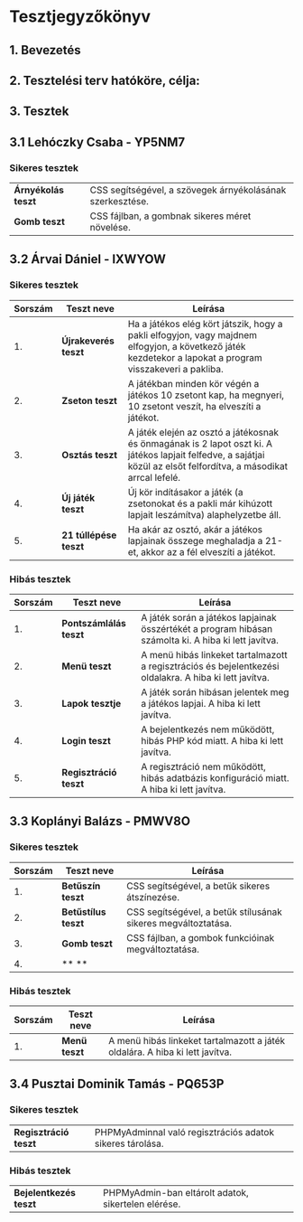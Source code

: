 # Tesztjegyzőkönyv

## 1. Bevezetés

## 2. Tesztelési terv hatóköre, célja:

## 3. Tesztek

## 3.1 Lehóczky Csaba - YP5NM7

### Sikeres tesztek

|   |   |
|---|---|
| **Árnyékolás teszt** | CSS segítségével, a szövegek árnyékolásának szerkesztése. |
| **Gomb teszt** | CSS fájlban, a gombnak sikeres méret növelése. |

## 3.2 Árvai Dániel - IXWYOW

### Sikeres tesztek

| Sorszám | Teszt neve | Leírása |
|---|---|---|
| 1. | **Újrakeverés teszt** | Ha a játékos elég kört játszik, hogy a pakli elfogyjon, vagy majdnem elfogyjon, a következő játék kezdetekor a lapokat a program visszakeveri a pakliba. |
| 2. | **Zseton teszt** | A játékban minden kör végén a játékos 10 zsetont kap, ha megnyeri, 10 zsetont veszít, ha elveszíti a játékot. |
| 3. | **Osztás teszt** | A játék elején az osztó a játékosnak és önmagának is 2 lapot oszt ki. A játékos lapjait felfedve, a sajátjai közül az elsőt felfordítva, a másodikat arrcal lefelé. |
| 4. | **Új játék teszt** | Új kör indításakor a játék (a zsetonokat és a pakli már kihúzott lapjait leszámítva) alaphelyzetbe áll.|
| 5. | **21 túllépése teszt** | Ha akár az osztó, akár a játékos lapjainak összege meghaladja a 21-et, akkor az a fél elveszíti a játékot. |


### Hibás tesztek

| Sorszám | Teszt neve | Leírása |
|---|---|---|
| 1. | **Pontszámlálás teszt** | A játék során a játékos lapjainak összértékét a program hibásan számolta ki. A hiba ki lett javítva. |
| 2. | **Menü teszt**| A menü hibás linkeket tartalmazott a regisztrációs és bejelentkezési oldalakra. A hiba ki lett javítva. |
| 3. | **Lapok tesztje** | A játék során hibásan jelentek meg a játékos lapjai. A hiba ki lett javítva. |
| 4. | **Login teszt**| A bejelentkezés nem működött, hibás PHP kód miatt. A hiba ki lett javítva. |
| 5. | **Regisztráció teszt** | A regisztráció nem működött, hibás adatbázis konfiguráció miatt. A hiba ki lett javítva. |

## 3.3 Koplányi Balázs - PMWV8O

### Sikeres tesztek

| Sorszám | Teszt neve | Leírása |
|---|---|---|
| 1. | **Betűszín teszt** | CSS segítségével, a betűk sikeres átszínezése. |
| 2. | **Betűstílus teszt** | CSS segítségével, a betűk stílusának sikeres megváltoztatása. |
| 3. | **Gomb teszt** | CSS fájlban, a gombok funkcióinak megváltoztatása. |
| 4. | ** ** |  |

### Hibás tesztek

| Sorszám | Teszt neve | Leírása |
|---|---|---|
| 1. | **Menü teszt** | A menü hibás linkeket tartalmazott a játék oldalára. A hiba ki lett javítva. |

## 3.4 Pusztai Dominik Tamás - PQ653P
### Sikeres tesztek
|   |   |
|---|---|
| **Regisztráció teszt** | PHPMyAdminnal való regisztrációs adatok sikeres tárolása. |





### Hibás tesztek
|   |   |
|---|---|
| **Bejelentkezés teszt** | PHPMyAdmin-ban eltárolt adatok, sikertelen elérése. |
